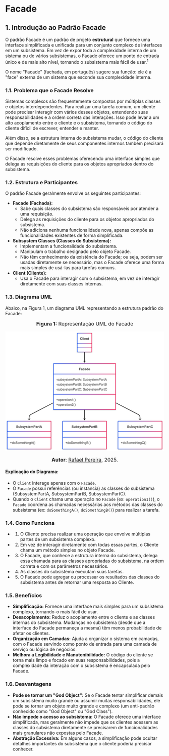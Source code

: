 # Facade

## 1. Introdução ao Padrão Facade

O padrão Facade é um padrão de projeto **estrutural** que fornece uma interface simplificada e unificada para um conjunto complexo de interfaces em um subsistema. Em vez de expor toda a complexidade interna de um sistema ou de vários subsistemas, o Facade oferece um ponto de entrada único e de mais alto nível, tornando o subsistema mais fácil de usar.<sup>1</sup>

O nome "Facade" (fachada, em português) sugere sua função: ele é a "face" externa de um sistema que esconde sua complexidade interna.

### 1.1. Problema que o Facade Resolve

Sistemas complexos são frequentemente compostos por múltiplas classes e objetos interdependentes. Para realizar uma tarefa comum, um cliente pode precisar interagir com vários desses objetos, entendendo suas responsabilidades e a ordem correta das interações. Isso pode levar a um alto acoplamento entre o cliente e o subsistema, tornando o código do cliente difícil de escrever, entender e manter.

Além disso, se a estrutura interna do subsistema mudar, o código do cliente que depende diretamente de seus componentes internos também precisará ser modificado.

O Facade resolve esses problemas oferecendo uma interface simples que delega as requisições do cliente para os objetos apropriados dentro do subsistema.

### 1.2. Estrutura e Participantes

O padrão Facade geralmente envolve os seguintes participantes:

* **Facade (Fachada):**
    * Sabe quais classes do subsistema são responsáveis por atender a uma requisição.
    * Delega as requisições do cliente para os objetos apropriados do subsistema.
    * Não adiciona nenhuma funcionalidade nova, apenas compõe as funcionalidades existentes de forma simplificada.
* **Subsystem Classes (Classes do Subsistema):**
    * Implementam a funcionalidade do subsistema.
    * Manipulam o trabalho designado pelo objeto Facade.
    * Não têm conhecimento da existência do Facade; ou seja, podem ser usadas diretamente se necessário, mas o Facade oferece uma forma mais simples de usá-las para tarefas comuns.
* **Client (Cliente):**
    * Usa o Facade para interagir com o subsistema, em vez de interagir diretamente com suas classes internas.

### 1.3. Diagrama UML


Abaixo, na Figura 1, um diagrama UML representando a estrutura padrão do Facade:

<font size="3"><p style="text-align: center"><b>Figura 1:</b> Representação UML do Facade</p></font>
<center>

![Facade Classes](./assets/facade-classes.png)

</center>

<font size="3"><p style="text-align: center"><b>Autor</b>: [Rafael Pereira](https://github.com/rafgpereira), 2025.</p></font>


#### Explicação do Diagrama:

- O `Client` interage apenas com o `Facade`.
- O `Facade` possui referências (ou instancia) as classes do subsistema (SubsystemPartA, SubsystemPartB, SubsystemPartC).
- Quando o `Client` chama uma operação no `Facade` (ex: `operation1()`), o `Facade` coordena as chamadas necessárias aos métodos das classes do subsistema (ex: `doSomethingA()`, `doSomethingB()`) para realizar a tarefa.

### 1.4. Como Funciona

- 1. O Cliente precisa realizar uma operação que envolve múltiplas partes de um subsistema complexo.
- 2. Em vez de interagir diretamente com todas essas partes, o Cliente chama um método simples no objeto Facade.
- 3. O Facade, que conhece a estrutura interna do subsistema, delega essa chamada para as classes apropriadas do subsistema, na ordem correta e com os parâmetros necessários.
- 4. As classes do subsistema executam suas tarefas.
- 5. O Facade pode agregar ou processar os resultados das classes do subsistema antes de retornar uma resposta ao Cliente.

### 1.5. Benefícios

- **Simplificação:** Fornece uma interface mais simples para um subsistema complexo, tornando-o mais fácil de usar.
- **Desacoplamento:** Reduz o acoplamento entre o cliente e as classes internas do subsistema. Mudanças no subsistema (desde que a interface do Facade permaneça a mesma) têm menos probabilidade de afetar os clientes.
- **Organização em Camadas:** Ajuda a organizar o sistema em camadas, com o Facade servindo como ponto de entrada para uma camada de serviço ou lógica de negócios.
- **Melhora a Legibilidade e Manutenibilidade:** O código do cliente se torna mais limpo e focado em suas responsabilidades, pois a complexidade da interação com o subsistema é encapsulada pelo Facade.

### 1.6. Desvantagens

- **Pode se tornar um "God Object":** Se o Facade tentar simplificar demais um subsistema muito grande ou assumir muitas responsabilidades, ele pode se tornar um objeto muito grande e complexo (um anti-padrão conhecido como "God Object" ou "God Class").
- **Não impede o acesso ao subsistema:** O Facade oferece uma interface simplificada, mas geralmente não impede que os clientes acessem as classes do subsistema diretamente se precisarem de funcionalidades mais granulares não expostas pelo Facade.
- **Abstração Excessiva:** Em alguns casos, a simplificação pode ocultar detalhes importantes do subsistema que o cliente poderia precisar conhecer.
